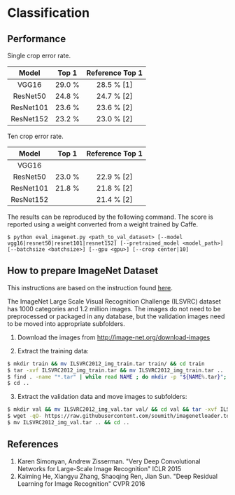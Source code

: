 # Classification

## Performance

Single crop error rate.

| Model | Top 1 | Reference Top 1 |
|:-:|:-:|:-:|
| VGG16 | 29.0 % | 28.5 % [1] |
| ResNet50 | 24.8 % | 24.7 % [2] |
| ResNet101 | 23.6 % | 23.6 % [2] |
| ResNet152 | 23.2 % | 23.0 % [2] |

Ten crop error rate.

| Model | Top 1 | Reference Top 1 |
|:-:|:-:|:-:|
| VGG16 |  |   |
| ResNet50 | 23.0 % | 22.9 % [2] |
| ResNet101 |21.8 % | 21.8 % [2] |
| ResNet152 | | 21.4 % [2] |


The results can be reproduced by the following command.
The score is reported using a weight converted from a weight trained by Caffe.

```
$ python eval_imagenet.py <path_to_val_dataset> [--model vgg16|resnet50|resnet101|resnet152] [--pretrained_model <model_path>] [--batchsize <batchsize>] [--gpu <gpu>] [--crop center|10]
```


## How to prepare ImageNet Dataset

This instructions are based on the instruction found [here](https://github.com/facebook/fb.resnet.torch/blob/master/INSTALL.md#download-the-imagenet-dataset).

The ImageNet Large Scale Visual Recognition Challenge (ILSVRC) dataset has 1000 categories and 1.2 million images. The images do not need to be preprocessed or packaged in any database, but the validation images need to be moved into appropriate subfolders.

1. Download the images from http://image-net.org/download-images

2. Extract the training data:
  ```bash
  $ mkdir train && mv ILSVRC2012_img_train.tar train/ && cd train
  $ tar -xvf ILSVRC2012_img_train.tar && mv ILSVRC2012_img_train.tar ..
  $ find . -name "*.tar" | while read NAME ; do mkdir -p "${NAME%.tar}"; tar -xvf "${NAME}" -C "${NAME%.tar}"; rm -f "${NAME}"; done
  $ cd ..
  ```

3. Extract the validation data and move images to subfolders:
  ```bash
  $ mkdir val && mv ILSVRC2012_img_val.tar val/ && cd val && tar -xvf ILSVRC2012_img_val.tar
  $ wget -qO- https://raw.githubusercontent.com/soumith/imagenetloader.torch/master/valprep.sh | bash
  $ mv ILSVRC2012_img_val.tar .. && cd ..
  ```


## References

1. Karen Simonyan, Andrew Zisserman. "Very Deep Convolutional Networks for Large-Scale Image Recognition" ICLR 2015
2. Kaiming He, Xiangyu Zhang, Shaoqing Ren, Jian Sun. "Deep Residual Learning for Image Recognition" CVPR 2016
